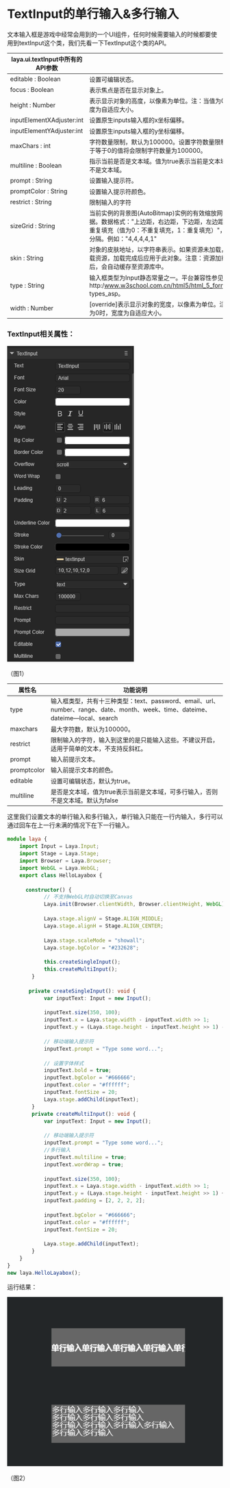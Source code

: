 # TextInput的单行输入&多行输入

​        文本输入框是游戏中经常会用到的一个UI组件，任何时候需要输入的时候都要使用到textInput这个类，我们先看一下TextInput这个类的API。

| laya.ui.textInput中所有的API参数 |                                                              |           |
| -------------------------------- | ------------------------------------------------------------ | :-------: |
| editable : Boolean               | 设置可编辑状态。                                             | TextInput |
| focus : Boolean                  | 表示焦点是否在显示对象上。                                   | TextInput |
| height : Number                  | 表示显示对象的高度，以像素为单位。注：当值为0时，高度为自适应大小。 | TextInput |
| inputElementXAdjuster:int        | 设置原生inputs输入框的x坐标偏移。                            | TextInput |
| inputElementYAdjuster:int        | 设置原生inputs输入框的y坐标偏移。                            | TextInput |
| maxChars : int                   | 字符数量限制，默认为100000。设置字符数量限制时，小于等于0的值将会限制字符数量为100000。 | TextInput |
| multiline : Boolean              | 指示当前是否是文本域。值为true表示当前是文本域，否则不是文本域。 | TextInput |
| prompt : String                  | 设置输入提示符。                                             | TextInput |
| promptColor : String             | 设置输入提示符颜色。                                         | TextInput |
| restrict : String                | 限制输入的字符                                               | TextInput |
| sizeGrid : String                | 当前实例的背景图(AutoBitmap)实例的有效缩放网格数据。数据格式："上边距，右边距，下边距，左边距，是否重复填充（值为0：不重复填充，1：重复填充）"，以逗号分隔。例如："4,4,4,4,1" | TextInput |
| skin : String                    | 对象的皮肤地址，以字符串表示。如果资源未加载，则先加载资源，加载完成后应用于此对象。注意：资源加载完成后，会自动缓存至资源库中。 | TextInput |
| type : String                    | 输入框类型为Input静态常量之一。平台兼容性参见http:/www.w3school.com.cn/html5/html_5_form_input_ types_asp。 | TextInput |
| width : Number                   | [override]表示显示对象的宽度，以像素为单位。注：当值为0时，宽度为自适应大小。 | TextInput |

### TextInput相关属性：

![](img/3.png) 

（图1）

| 属性名      | 功能说明                                                     |
| ----------- | ------------------------------------------------------------ |
| type        | 输入框类型，共有十三种类型：text、password、email、url、number、range、date、month、week、time、dateime、dateime—local、search |
| maxchars    | 最大字符数，默认为100000。                                   |
| restrict    | 限制输入的字符，输入到这里的是只能输入这些。不建议开启，适用于简单的文本，不支持反斜杠。 |
| prompt      | 输入前提示文本。                                             |
| promptcolor | 输入前提示文本的颜色。                                       |
| editable    | 设置可编辑状态，默认为true。                                 |
| multiline   | 是否是文本域，值为true表示当前是文本域，可多行输入，否则不是文本域。默认为false |

​        这里我们设置文本的单行输入和多行输入，单行输入只能在一行内输入，多行可以通过回车在上一行未满的情况下在下一行输入。

```typescript
module laya {
    import Input = Laya.Input;
    import Stage = Laya.Stage;
    import Browser = Laya.Browser;
    import WebGL = Laya.WebGL;
    export class HelloLayabox {
 
      constructor() {
            // 不支持WebGL时自动切换至Canvas
            Laya.init(Browser.clientWidth, Browser.clientHeight, WebGL);
 
            Laya.stage.alignV = Stage.ALIGN_MIDDLE;
            Laya.stage.alignH = Stage.ALIGN_CENTER;

            Laya.stage.scaleMode = "showall";
            Laya.stage.bgColor = "#232628";

            this.createSingleInput();
            this.createMultiInput();
        }

       private createSingleInput(): void {
            var inputText: Input = new Input();

            inputText.size(350, 100);
            inputText.x = Laya.stage.width - inputText.width >> 1;
            inputText.y = (Laya.stage.height - inputText.height >> 1) - 100;

            // 移动端输入提示符
            inputText.prompt = "Type some word...";
 
            // 设置字体样式
            inputText.bold = true;
            inputText.bgColor = "#666666";
            inputText.color = "#ffffff";
            inputText.fontSize = 20;
            Laya.stage.addChild(inputText);
        }
        private createMultiInput(): void {
            var inputText: Input = new Input();

            // 移动端输入提示符
            inputText.prompt = "Type some word...";
            //多行输入
            inputText.multiline = true;
            inputText.wordWrap = true;

            inputText.size(350, 100);
            inputText.x = Laya.stage.width - inputText.width >> 1;
            inputText.y = (Laya.stage.height - inputText.height >> 1) +100;
            inputText.padding = [2, 2, 2, 2];

            inputText.bgColor = "#666666";
            inputText.color = "#ffffff";
            inputText.fontSize = 20;

            Laya.stage.addChild(inputText);
        }
    }
}
new laya.HelloLayabox();
```

运行结果：

![2](img/2.png)</br>

 （图2）